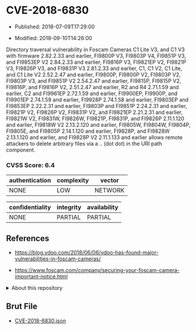 # CVE-2018-6830

- Published: 2018-07-09T17:29:00

- Modified: 2018-09-10T14:26:00

Directory traversal vulnerability in Foscam Cameras C1 Lite V3, and C1 V3 with firmware 2.82.2.33 and earlier, FI9800P V3, FI9803P V4, FI9851P V3, and FI9853EP V2 2.84.2.33 and earlier, FI9816P V3, FI9821EP V2, FI9821P V3, FI9826P V3, and FI9831P V3 2.81.2.33 and earlier, C1, C1 V2, C1 Lite, and C1 Lite V2 2.52.2.47 and earlier, FI9800P, FI9800P V2, FI9803P V2, FI9803P V3, and FI9851P V2 2.54.2.47 and earlier, FI9815P, FI9815P V2, FI9816P, and FI9816P V2, 2.51.2.47 and earlier, R2 and R4 2.71.1.59 and earlier, C2 and FI9961EP 2.72.1.59 and earlier, FI9900EP, FI9900P, and FI9901EP 2.74.1.59 and earlier, FI9928P 2.74.1.58 and earlier, FI9803EP and FI9853EP 2.22.2.31 and earlier, FI9803P and FI9851P 2.24.2.31 and earlier, FI9821P V2, FI9826P V2, FI9831P V2, and FI9821EP 2.21.2.31 and earlier, FI9821W V2, FI9831W, FI9826W, FI9821P, FI9831P, and FI9826P 2.11.1.120 and earlier, FI9818W V2 2.13.2.120 and earlier, FI9805W, FI9804W, FI9804P, FI9805E, and FI9805P 2.14.1.120 and earlier, FI9828P, and FI9828W 2.13.1.120 and earlier, and FI9828P V2 2.11.1.133 and earlier allows remote attackers to delete arbitrary files via a .. (dot dot) in the URI path component.

### CVSS Score: **6.4**

| authentication | complexity | vector |
| --- | --- | --- |
| NONE | LOW | NETWORK |

| confidentiality | integrity | availability |
| --- | --- | --- |
| NONE | PARTIAL | PARTIAL |

## References

* https://blog.vdoo.com/2018/06/06/vdoo-has-found-major-vulnerabilities-in-foscam-cameras/

* https://www.foscam.com/company/securing-your-foscam-camera-important-notice.html

<details>
<summary>About this repository</summary> 

  This repository is part of the project [Live Hack CVE](https://github.com/Live-Hack-CVE). Main website can be found [www.live-hack.org](https://www.live-hack.org) 
  
  Made by [Sn0wAlice](https://github.com/Sn0wAlice) for the people that care about security and need to have a feed of the latest CVEs. Hope you enjoy it, don't forget to star the repo and follow me on [Twitter](https://twitter.com/Sn0wAlice) and [Github](https://github.com/Sn0wAlice). And that is my [personnal website](https://www.alice-snow.me/)

  - [Home Page](https://github.com/Live-Hack-CVE)
  - [Framework](https://github.com/Live-Hack-CVE/cve-framework)
  - [CVE database](https://github.com/Live-Hack-CVE/full_database)
  - [Changelog](https://github.com/Live-Hack-CVE/Changelog)
</details>

## Brut File

* [CVE-2018-6830.json](https://raw.githubusercontent.com/Live-Hack-CVE/full_database/main/cves/2018/CVE-2018-6830.json)

